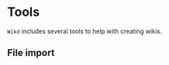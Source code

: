 ﻿<meta name="wikd:title" content="Tools">
<meta name="wikd:order" content="0">

# Tools

`Wikd` includes several tools to help with creating wikis. 

## File import

